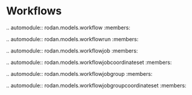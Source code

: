 # Workflows
.. automodule:: rodan.models.workflow
   :members:

.. automodule:: rodan.models.workflowrun
   :members:

.. automodule:: rodan.models.workflowjob
   :members:

.. automodule:: rodan.models.workflowjobcoordinateset
   :members:

.. automodule:: rodan.models.workflowjobgroup
   :members:

.. automodule:: rodan.models.workflowjobgroupcoordinateset
   :members:
